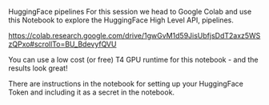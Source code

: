 HuggingFace pipelines
For this session we head to Google Colab and use this Notebook to explore the HuggingFace High Level API, pipelines.

https://colab.research.google.com/drive/1gwGvM1d59JisUbfjsDdT2axz5WSzQPxo#scrollTo=BU_BdevyfQVU

You can use a low cost (or free) T4 GPU runtime for this notebook - and the results look great!

There are instructions in the notebook for setting up your HuggingFace Token and including it as a secret in the notebook.

